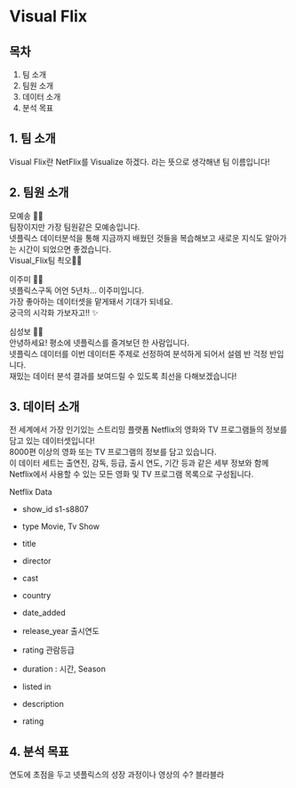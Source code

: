 
# Visual Flix

## 목차

1. 팀 소개  
2. 팀원 소개  
3. 데이터 소개  
4. 분석 목표  

## 1. 팀 소개  

Visual Flix란 NetFlix를 Visualize 하겠다. 라는 뜻으로 생각해낸 팀 이름입니다!

## 2. 팀원 소개

모예송 🙆‍♀️  
팀장이지만 가장 팀원같은 모예송입니다.  
넷플릭스 데이터분석을 통해 지금까지 배웠던 것들을 복습해보고 새로운 지식도 알아가는 시간이 되었으면 좋겠습니다.  
Visual_Flix팀 쵝오👍🏻

이주미 👩‍💻  
넷플릭스구독 어언 5년차... 이주미입니다.  
가장 좋아하는 데이터셋을 맡게돼서 기대가 되네요.  
궁극의 시각화 가보자고!! ✨

심성보 🕵️‍♂️  
안녕하세요! 평소에 넷플릭스를 즐겨보던 한 사람입니다.  
넷플릭스 데이터를 이번 데이터톤 주제로 선정하여 분석하게 되어서 설렘 반 걱정 반입니다.  
재밌는 데이터 분석 결과를 보여드릴 수 있도록 최선을 다해보겠습니다!

## 3. 데이터 소개

전 세계에서 가장 인기있는 스트리밍 플랫폼 Netflix의 영화와 TV 프로그램들의 정보를 담고 있는 데이터셋입니다!  
8000편 이상의 영화 또는 TV 프로그램의 정보를 담고 있습니다.  
이 데이터 세트는 출연진, 감독, 등급, 출시 연도, 기간 등과 같은 세부 정보와 함께 Netflix에서 사용할 수 있는 모든 영화 및 TV 프로그램 목록으로 구성됩니다.  
  
Netflix Data

- show_id  s1-s8807

- type Movie, Tv Show

- title

- director

- cast

- country

- date_added

- release_year 출시연도

- rating 관람등급

- duration : 시간, Season

- listed in

- description

- rating

## 4. 분석 목표  
  
연도에 초점을 두고 넷플릭스의 성장 과정이나 영상의 수? 블라블라


